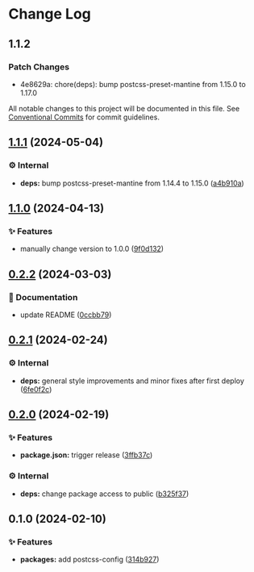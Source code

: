 # Change Log

## 1.1.2

### Patch Changes

- 4e8629a: chore(deps): bump postcss-preset-mantine from 1.15.0 to 1.17.0

All notable changes to this project will be documented in this file.
See [Conventional Commits](https://conventionalcommits.org) for commit guidelines.

## [1.1.1](https://github.com/exile-watch/splinters/compare/@exile-watch/postcss-config@1.1.0...@exile-watch/postcss-config@1.1.1) (2024-05-04)

### ⚙️ Internal

- **deps:** bump postcss-preset-mantine from 1.14.4 to 1.15.0 ([a4b910a](https://github.com/exile-watch/splinters/commit/a4b910a8059392ed1e356c57718ccd43ee683dc3))

## [1.1.0](https://github.com/exile-watch/splinters/compare/@exile-watch/postcss-config@0.2.2...@exile-watch/postcss-config@1.1.0) (2024-04-13)

### ✨ Features

- manually change version to 1.0.0 ([9f0d132](https://github.com/exile-watch/splinters/commit/9f0d1327ecfda3e8c7a10feee8fc4753a8fa347b))

## [0.2.2](https://github.com/exile-watch/splinters/compare/@exile-watch/postcss-config@0.2.1...@exile-watch/postcss-config@0.2.2) (2024-03-03)

### 📄 Documentation

- update README ([0ccbb79](https://github.com/exile-watch/splinters/commit/0ccbb79a1c27ee230a05dbc7f5d3401fedc8a094))

## [0.2.1](https://github.com/exile-watch/splinters/compare/@exile-watch/postcss-config@0.2.0...@exile-watch/postcss-config@0.2.1) (2024-02-24)

### ⚙️ Internal

- **deps:** general style improvements and minor fixes after first deploy ([6fe0f2c](https://github.com/exile-watch/splinters/commit/6fe0f2c7d514a8464f9f8b988b71e96dfc5a578f))

## [0.2.0](https://github.com/exile-watch/nucleus/compare/@exile-watch/postcss-config@0.1.0...@exile-watch/postcss-config@0.2.0) (2024-02-19)

### ✨ Features

- **package.json:** trigger release ([3ffb37c](https://github.com/exile-watch/nucleus/commit/3ffb37cfb433f12ae0dcf1f5336e6bbfa22b0e9e))

### ⚙️ Internal

- **deps:** change package access to public ([b325f37](https://github.com/exile-watch/nucleus/commit/b325f372d27da37865ee70f26306f79a48944597))

## 0.1.0 (2024-02-10)

### ✨ Features

- **packages:** add postcss-config ([314b927](https://github.com/exile-watch/nucleus/commit/314b927b21423d63624789d34405346b1301ce1d))
